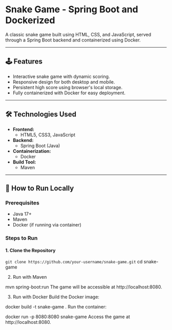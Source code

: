 # Snake Game - Spring Boot and Dockerized

A classic snake game built using HTML, CSS, and JavaScript, served through a Spring Boot backend and containerized using Docker.

---

## 🕹️ Features

- Interactive snake game with dynamic scoring.
- Responsive design for both desktop and mobile.
- Persistent high score using browser's local storage.
- Fully containerized with Docker for easy deployment.

---

## 🛠️ Technologies Used

- **Frontend:**
  - HTML5, CSS3, JavaScript
- **Backend:**
  - Spring Boot (Java)
- **Containerization:**
  - Docker
- **Build Tool:**
  - Maven

---

## 🚀 How to Run Locally

### Prerequisites

- Java 17+
- Maven
- Docker (if running via container)

### Steps to Run

#### 1. Clone the Repository

`git clone https://github.com/your-username/snake-game.git`
cd snake-game


2. Run with Maven

mvn spring-boot:run
The game will be accessible at http://localhost:8080.

3. Run with Docker
Build the Docker image:


docker build -t snake-game .
Run the container:


docker run -p 8080:8080 snake-game
Access the game at http://localhost:8080.
